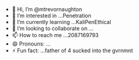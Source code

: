 - 👋 Hi, I’m @mtrevornaughton
- 👀 I’m interested in ...Penetration
- 🌱 I’m currently learning ...KaliPenEthical
- 💞️ I’m looking to collaborate on ...
- 📫 How to reach me ...2087169793
- 😄 Pronouns: ...
- ⚡ Fun fact: ...father of 4 sucked into the gvrnmnt

<!---
mtrevornaughton/mtrevornaughton is a ✨ special ✨ repository because its `README.md` (this file) appears on your GitHub profile.
You can click the Preview link to take a look at your changes.
--->
